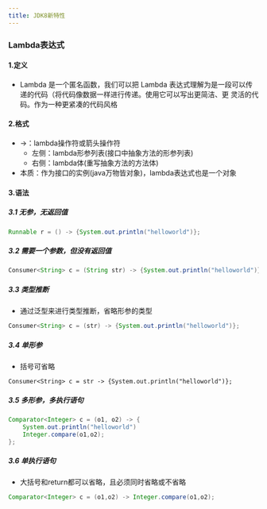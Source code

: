 ```yaml
---
title: JDK8新特性
---
```


### Lambda表达式

#### 1.定义

- Lambda 是一个匿名函数，我们可以把 Lambda 表达式理解为是一段可以传递的代码（将代码像数据一样进行传递。使用它可以写出更简洁、更 灵活的代码。作为一种更紧凑的代码风格

#### 2.格式

- ->：lambda操作符或箭头操作符
  - 左侧：lambda形参列表(接口中抽象方法的形参列表)
  - 右侧：lambda体(重写抽象方法的方法体)
- 本质：作为接口的实例(java万物皆对象)，lambda表达式也是一个对象

#### 3.语法

##### 3.1 无参，无返回值

```java
Runnable r = () -> {System.out.println("helloworld")};
```

##### 3.2 需要一个参数，但没有返回值

```java
Consumer<String> c = (String str) -> {System.out.println("helloworld")};
```

##### 3.3 类型推断

- 通过泛型来进行类型推断，省略形参的类型

```java
Consumer<String> c = (str) -> {System.out.println("helloworld")};
```

##### 3.4 单形参

- 括号可省略

```
Consumer<String> c = str -> {System.out.println("helloworld")};
```

##### 3.5 多形参，多执行语句

```java
Comparator<Integer> c = (o1, o2) -> {
    System.out.println("helloworld")
    Integer.compare(o1,o2);
};
```

##### 3.6 单执行语句

- 大括号和return都可以省略，且必须同时省略或不省略

```java
Comparator<Integer> c = (o1,o2) -> Integer.compare(o1,o2);
```

